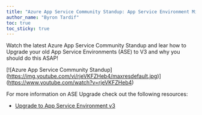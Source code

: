 ```yaml
---
title: "Azure App Service Community Standup: App Service Environment Migration"
author_name: "Byron Tardif"
toc: true
toc_sticky: true
---
```


Watch the latest Azure App Service Community Standup and lear how to Upgrade your old App Service Environments (ASE) to V3 and why you should do this ASAP!

[![Azure App Service Community Standup]
(https://img.youtube.com/vi/rjeVKFZHeb4/maxresdefault.jpg)]
(https://www.youtube.com/watch?v=rjeVKFZHeb4)

For more information on ASE Upgrade check out the following resources:

* [Upgrade to App Service Environment v3](https://learn.microsoft.com/azure/app-service/environment/upgrade-to-asev3)


